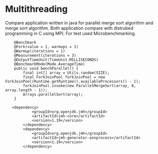 # Multithreading
Compare application written in java for parallel merge sort algorithm and merge sort algorithm. Both application compare with distrubed programming in C using MPI.
For test used Microbenchmarking.

```
	@Benchmark
	@Fork(value = 1, warmups = 1)
	@Warmup(iterations = 1)
	@Measurement(iterations = 3)
	@OutputTimeUnit(TimeUnit.MILLISECONDS)
	@BenchmarkMode(Mode.AverageTime)
	public void benchParallel() {
		final int[] array = Utils.random(SIZE);
		final ForkJoinPool forkJoinPool = new ForkJoinPool(Runtime.getRuntime().availableProcessors() - 1);
		forkJoinPool.invoke(new ParallelMergeSort(array, 0, array.length - 1));
		Arrays.parallelSort(array);
	}

```

```
   <dependency>
            <groupId>org.openjdk.jmh</groupId>
            <artifactId>jmh-core</artifactId>
            <version>1.19</version>
        </dependency>
        <dependency>
            <groupId>org.openjdk.jmh</groupId>
            <artifactId>jmh-generator-annprocess</artifactId>
            <version>1.19</version>
        </dependency>

```


